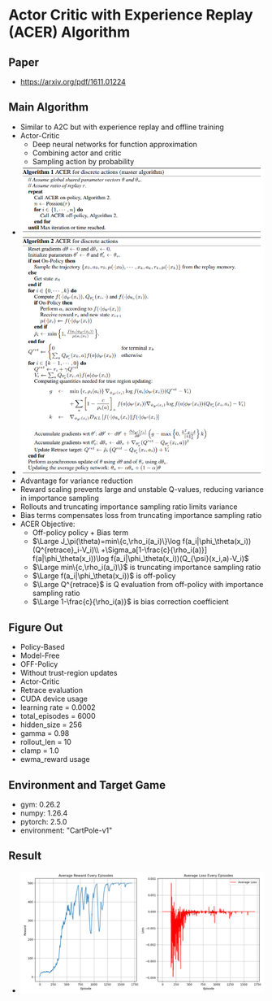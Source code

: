 # Actor Critic with Experience Replay (ACER) Algorithm
## Paper
* https://arxiv.org/pdf/1611.01224
## Main Algorithm
* Similar to A2C but with experience replay and offline training
* Actor-Critic
  * Deep neural networks for function approximation
  * Combining actor and critic
  * Sampling action by probability
* ![ACER-Algorithm](acer.png)
* ![ACER-Algorithm-1](acer-1.png)
* Advantage for variance reduction
* Reward scaling prevents large and unstable Q-values, reducing variance in importance sampling
* Rollouts and truncating importance sampling ratio limits variance
* Bias terms compensates loss from truncating importance sampling ratio
* ACER Objective:
  * Off-policy policy + Bias term 
  * $\Large J_\pi(\theta)=min\{c,\rho_i(a_i)\}\log f(a_i|\phi_\theta(x_i))(Q^{retrace}_i-V_i)\\ +\Sigma_a[1-\frac{c}{\rho_i(a)}] f(a|\phi_\theta(x_i))\log f(a_i|\phi_\theta(x_i))(Q_{\psi}(x_i,a)-V_i)$
  * $\Large min\{c,\rho_i(a_i)\}$ is truncating importance sampling ratio
  * $\Large f(a_i|\phi_\theta(x_i))$ is off-policy
  * $\Large Q^{retrace}$ is Q evaluation from off-policy with importance sampling ratio
  * $\Large 1-\frac{c}{\rho_i(a)}$ is bias correction coefficient
## Figure Out
* Policy-Based
* Model-Free
* OFF-Policy
* Without trust-region updates
* Actor-Critic
* Retrace evaluation
* CUDA device usage
* learning rate = 0.0002
* total_episodes = 6000
* hidden_size = 256
* gamma = 0.98
* rollout_len = 10
* clamp = 1.0
* ewma_reward usage
## Environment and Target Game
* gym: 0.26.2
* numpy: 1.26.4 
* pytorch: 2.5.0 
* environment: "CartPole-v1"
## Result
* ![ACER-plot](ACER_plot-whole.png)
